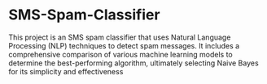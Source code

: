 # SMS-Spam-Classifier
This project is an SMS spam classifier that uses Natural Language Processing (NLP) techniques to detect spam messages. It includes a comprehensive comparison of various machine learning models to determine the best-performing algorithm, ultimately selecting Naive Bayes for its simplicity and effectiveness
